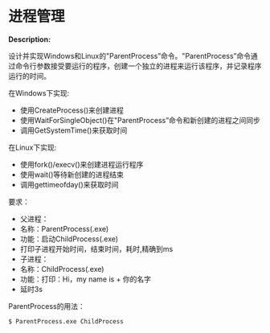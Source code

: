 # 进程管理

**Description:**

设计并实现Windows和Linux的"ParentProcess”命令。"ParentProcess”命令通过命令行参数接受要运行的程序，创建一个独立的进程来运行该程序，并记录程序运行的时间。

在Windows下实现:

- 使用CreateProcess()来创建进程
- 使用WaitForSingleObject()在"ParentProcess”命令和新创建的进程之间同步
- 调用GetSystemTime()来获取时间

在Linux下实现:

- 使用fork()/execv()来创建进程运行程序
- 使用wait()等待新创建的进程结束
- 调用gettimeofday()来获取时间

要求：

- 父进程：
- 名称：ParentProcess(.exe)
- 功能：启动ChildProcess(.exe)
- 打印子进程开始时间，结束时间，耗时,精确到ms
- 子进程：
- 名称：ChildProcess(.exe)
- 功能：打印：Hi，my name is + 你的名字
- 延时3s

ParentProcess的用法：

```sh
$ ParentProcess.exe ChildProcess
```

